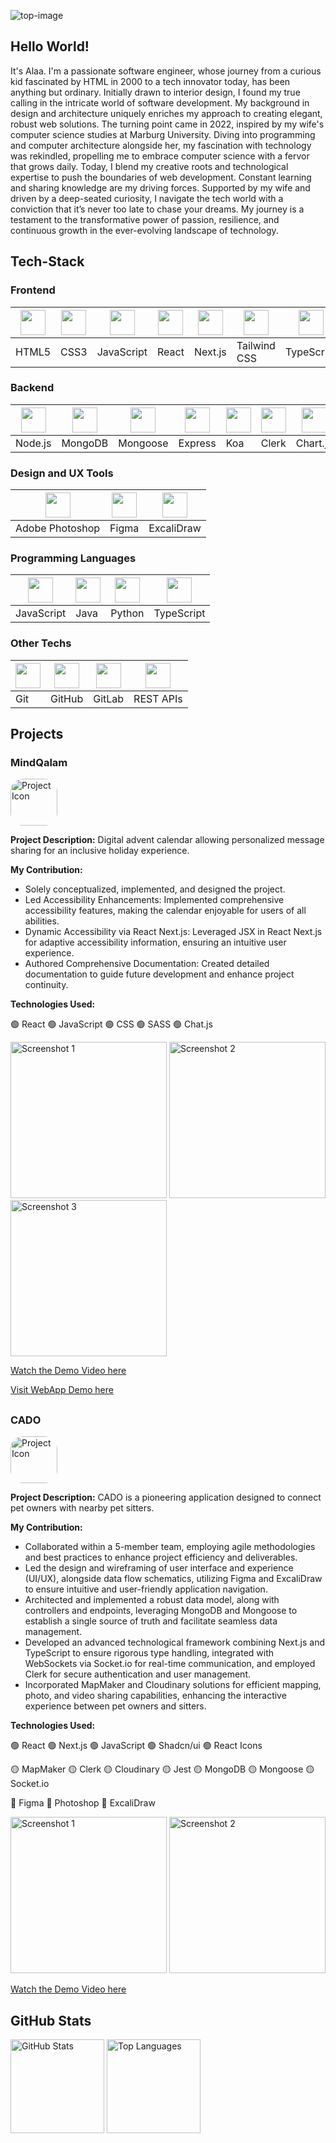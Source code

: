 ![top-image](./banner.png)

## Hello World!
It's Alaa. I'm a passionate software engineer, whose journey from a curious kid fascinated by HTML in 2000 to a tech innovator today, has been anything but ordinary. Initially drawn to interior design, I found my true calling in the intricate world of software development. My background in design and architecture uniquely enriches my approach to creating elegant, robust web solutions. The turning point came in 2022, inspired by my wife's computer science studies at Marburg University. Diving into programming and computer architecture alongside her, my fascination with technology was rekindled, propelling me to embrace computer science with a fervor that grows daily. Today, I blend my creative roots and technological expertise to push the boundaries of web development. Constant learning and sharing knowledge are my driving forces. Supported by my wife and driven by a deep-seated curiosity, I navigate the tech world with a conviction that it’s never too late to chase your dreams. My journey is a testament to the transformative power of passion, resilience, and continuous growth in the ever-evolving landscape of technology.

## Tech-Stack

### Frontend

<div align="left">
  
| <img src="https://cdn.simpleicons.org/html5/E34F26" width="40" height="40"> | <img src="https://cdn.simpleicons.org/css3/1572B6" width="40" height="40"> | <img src="https://cdn.simpleicons.org/javascript/F7DF1E" width="40" height="40"> | <img src="https://cdn.simpleicons.org/react/61DAFB" width="40" height="40"> | <img src="https://cdn.simpleicons.org/nextdotjs/000000" width="40" height="40"> | <img src="https://cdn.simpleicons.org/tailwindcss/06B6D4" width="40" height="40"> | <img src="https://cdn.simpleicons.org/typescript/3178C6" width="40" height="40"> | <img src="https://cdn.simpleicons.org/jest/C21325" width="40" height="40"> | <img src="https://cdn.simpleicons.org/sass/CC6699" width="40" height="40"> | <img src="https://avatars.githubusercontent.com/u/139895814?s=280&v=4" width="40" height="40"> |
|---|---|---|---|---|---|---|---|---|---|
| HTML5 | CSS3 | JavaScript | React | Next.js | Tailwind CSS | TypeScript | Jest | Sass | ShadCN |


</div>

### Backend

<div align="left">

| <img src="https://cdn.simpleicons.org/nodedotjs/339933" width="40" height="40"> | <img src="https://cdn.simpleicons.org/mongodb/47A248" width="40" height="40"> | <img src="https://avatars.githubusercontent.com/u/7552965?s=280&v=4" width="40" height="40"> | <img src="https://cdn.simpleicons.org/express/000000" width="40" height="40"> | <img src="https://raw.githubusercontent.com/github/explore/087f23463641d25ee971402fa26e3dfb2855edb9/topics/koa/koa.png" width="40" height="40"> | <img src="https://encrypted-tbn0.gstatic.com/images?q=tbn:ANd9GcRi41CjSurzdGmUzSPwN97D77L2AWBfzApazBG-xG0FkNAyl7f03jNj1r7hzr4g9DExAN0&usqp=CAU" width="40" height="40"> | <img src="https://www.chartjs.org/img/chartjs-logo.svg" width="40" height="40"> |
|---|---|---|---|---|---|---|
| Node.js | MongoDB | Mongoose | Express | Koa | Clerk | Chart.js |


</div>

### Design and UX Tools

<div align="left">

| <img src="https://skillicons.dev/icons?i=ps" width="40" height="40"> | <img src="https://skillicons.dev/icons?i=figma" width="40" height="40"> | <img src="https://images.g2crowd.com/uploads/product/image/large_detail/large_detail_4faa9d4c43f2c79f9bee4a0ac10bd9ec/excalidraw.png" width="40" height="40"> |
|---|---|---|
| Adobe Photoshop | Figma | ExcaliDraw |


</div>

### Programming Languages

<div align="left">

| <img src="https://skillicons.dev/icons?i=js" width="40" height="40"> | <img src="https://skillicons.dev/icons?i=java" width="40" height="40"> | <img src="https://skillicons.dev/icons?i=py" width="40" height="40"> | <img src="https://skillicons.dev/icons?i=ts" width="40" height="40"> |
|---|---|---|---|
| JavaScript | Java | Python | TypeScript |


</div>

### Other Techs

<div align="left">

| <img src="https://git-scm.com/images/logos/downloads/Git-Icon-1788C.png" width="40" height="40"> | <img src="https://github.githubassets.com/assets/GitHub-Mark-ea2971cee799.png" width="40" height="40"> | <img src="https://encrypted-tbn0.gstatic.com/images?q=tbn:ANd9GcRw9mJjZW07YRbcDqZKCxDoXDXeEieDztjLNGSKMCoAXQ&s" width="40" height="40"> | <img src="https://uxwing.com/wp-content/themes/uxwing/download/web-app-development/rest-api-icon.png" width="40" height="40"> |
|---|---|---|---|
| Git | GitHub | GitLab | REST APIs |

</div>

##

## Projects

### MindQalam

<img src="./mindQalamLogo.png" alt="Project Icon" style="width:75px; height: 75px; border-radius: 20px;">

**Project Description:** Digital advent calendar allowing personalized message sharing for an inclusive holiday experience.

**My Contribution:**
- Solely conceptualized, implemented, and designed the project.
- Led Accessibility Enhancements: Implemented comprehensive accessibility features, making the calendar enjoyable for users of all abilities.
- Dynamic Accessibility via React Next.js: Leveraged JSX in React Next.js for adaptive accessibility information, ensuring an intuitive user experience.
- Authored Comprehensive Documentation: Created detailed documentation to guide future development and enhance project continuity.

**Technologies Used:**

🟢 React 🟢 JavaScript 🟢 CSS 🟢 SASS 🟢 Chat.js

<div class="screenshots">
  <img src="./mindqalam_ss1.png" alt="Screenshot 1" style="width: auto; height: 250px;">
  <img src="./mindqalam_ss2.png" alt="Screenshot 2" style="width: auto; height: 250px;">
  <img src="./mindqalam_ss3.png" alt="Screenshot 3" style="width: auto; height: 250px;">
</div>


<a href="https://mindqalam.netlify.app/" target="_blank">Watch the Demo Video here</a>

<a href="https://mindqalam.netlify.app/" target="_blank">Visit WebApp Demo here</a>

##

### CADO

<img src="./CADO_logo.png" alt="Project Icon" style="width:75px; height: 75px; border-radius: 20px;">

**Project Description:** CADO is a pioneering application designed to connect pet owners with nearby pet sitters.

**My Contribution:**
- Collaborated within a 5-member team, employing agile methodologies and best practices to enhance project efficiency and deliverables.
- Led the design and wireframing of user interface and experience (UI/UX), alongside data flow schematics, utilizing Figma and ExcaliDraw to ensure intuitive and user-friendly application navigation.
- Architected and implemented a robust data model, along with controllers and endpoints, leveraging MongoDB and Mongoose to establish a single source of truth and facilitate seamless data management.
- Developed an advanced technological framework combining Next.js and TypeScript to ensure rigorous type handling, integrated with WebSockets via Socket.io for real-time communication, and employed Clerk for secure authentication and user management.
- Incorporated MapMaker and Cloudinary solutions for efficient mapping, photo, and video sharing capabilities, enhancing the interactive experience between pet owners and sitters.

**Technologies Used:**

🟢 React 🟢 Next.js 🟢 JavaScript 🟢 Shadcn/ui 🟢 React Icons

🟡 MapMaker 🟡 Clerk 🟡 Cloudinary 🟡 Jest 🟡 MongoDB 🟡 Mongoose 🟡 Socket.io 

🔵 Figma 🔵 Photoshop 🔵 ExcaliDraw

<div class="screenshots">
  <img class="screenshots" src="./cado_ss1.png" alt="Screenshot 1" style="width: auto; height: 250px;"/>
  <img class="screenshots" src="./cado_ss2.png" alt="Screenshot 2" style="width: auto; height: 250px;"/>
</div>
        
<a href="https://www.youtube.com/watch?v=RXkWKWYjr74" target="_blank">Watch the Demo Video here</a>

##
## GitHub Stats

<div align="left">
  <img src="https://github-readme-stats.vercel.app/api?username=SoftwareEngineerAlaa&hide_title=false&hide_rank=false&show_icons=true&include_all_commits=true&count_private=true&disable_animations=false&theme=dracula&locale=en&hide_border=false&order=1" height="150" alt="GitHub Stats" title="GitHub Stats" />
  <img src="https://github-readme-stats.vercel.app/api/top-langs?username=SoftwareEngineerAlaa&locale=en&hide_title=false&layout=compact&card_width=320&langs_count=5&theme=dracula&hide_border=false&order=2" height="150" alt="Top Languages" title="Top Languages" />
</div>

